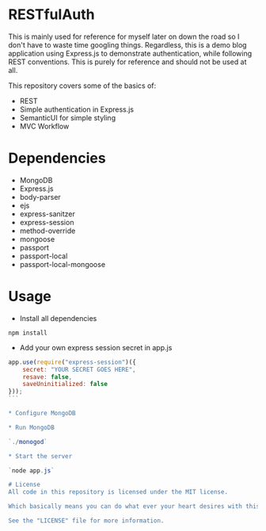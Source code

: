 # RESTfulAuth
This is mainly used for reference for myself later on down the road so I don't have to waste time googling things. Regardless, this is a demo blog application using Express.js to demonstrate authentication, while following REST conventions. This is purely for reference and should not be used at all.  

This repository covers some of the basics of: 
* REST
* Simple authentication in Express.js
* SemanticUI for simple styling
* MVC Workflow

# Dependencies
* MongoDB
* Express.js
* body-parser
* ejs
* express-sanitzer
* express-session
* method-override
* mongoose
* passport
* passport-local
* passport-local-mongoose

# Usage
* Install all dependencies

`npm install`

* Add your own express session secret in app.js
````javascript
app.use(require("express-session")({
    secret: "YOUR SECRET GOES HERE", 
    resave: false,
    saveUninitialized: false
}));
```

* Configure MongoDB

* Run MongoDB

`./monogod`

* Start the server

`node app.js`

# License
All code in this repository is licensed under the MIT license.

Which basically means you can do what ever your heart desires with this source.

See the "LICENSE" file for more information.
